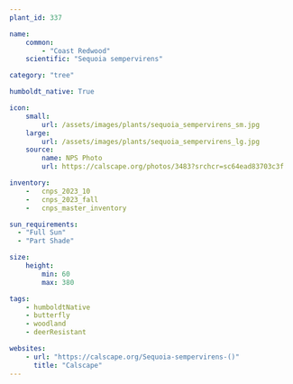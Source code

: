 ```yaml
---
plant_id: 337

name: 
    common: 
        - "Coast Redwood"
    scientific: "Sequoia sempervirens"

category: "tree"

humboldt_native: True

icon: 
    small: 
        url: /assets/images/plants/sequoia_sempervirens_sm.jpg 
    large: 
        url: /assets/images/plants/sequoia_sempervirens_lg.jpg 
    source: 
        name: NPS Photo
        url: https://calscape.org/photos/3483?srchcr=sc64ead83703c3f 

inventory: 
    -   cnps_2023_10
    -   cnps_2023_fall
    -   cnps_master_inventory

sun_requirements:
  - "Full Sun"
  - "Part Shade"

size:
    height: 
        min: 60
        max: 380

tags:
    - humboldtNative
    - butterfly
    - woodland
    - deerResistant

websites:
    - url: "https://calscape.org/Sequoia-sempervirens-()"
      title: "Calscape"
---
```



